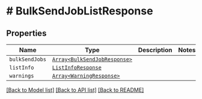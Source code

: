 # # BulkSendJobListResponse



## Properties

Name | Type | Description | Notes
------------ | ------------- | ------------- | -------------
| `bulkSendJobs` | [```Array<BulkSendJobResponse>```](BulkSendJobResponse.md) |    |  |
| `listInfo` | [```ListInfoResponse```](ListInfoResponse.md) |    |  |
| `warnings` | [```Array<WarningResponse>```](WarningResponse.md) |    |  |

[[Back to Model list]](../../README.md#models) [[Back to API list]](../../README.md#endpoints) [[Back to README]](../../README.md)
